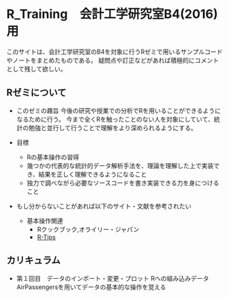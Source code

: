 # R_Training　会計工学研究室B4(2016)用

このサイトは、会計工学研究室のB4を対象に行うRゼミで用いるサンプルコードやノートをまとめたものである。
疑問点や訂正などがあれば積極的にコメントとして残して欲しい。

Rゼミについて
--
* このゼミの趣旨
    今後の研究や授業での分析でRを用いることができるようになるために行う。
    今まで全くRを触ったことのない人を対象にしていて、統計の勉強と並行して行うことで理解をより深められるようにする。
    
* 目標
    * Rの基本操作の習得
    * 幾つかの代表的な統計的データ解析手法を、理論を理解した上で実装でき、結果を正しく理解できるようになること
    * 独力で調べながら必要なソースコードを書き実装できる力を身につけること

* もし分からないことがあれば以下のサイト・文献を参考されたい
    * 基本操作関連
        * Rクックブック,オライリー・ジャパン
        * [R-Tips](http://cse.naro.affrc.go.jp/takezawa/r-tips/r.html)
        
カリキュラム
--
* 第１回目　データのインポート・変更・プロット
Rへの組み込みデータAirPassengersを用いてデータの基本的な操作を覚える
